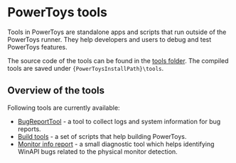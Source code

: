 # PowerToys tools

Tools in PowerToys are standalone apps and scripts that run outside of the PowerToys runner. They help developers and users to debug and test PowerToys features.

The source code of the tools can be found in the [tools folder](/tools). The compiled tools are saved under `{PowerToysInstallPath}\tools`.

## Overview of the tools

Following tools are currently available:

* [BugReportTool](bug-report-tool.md) - a tool to collect logs and system information for bug reports.
* [Build tools](build-tools.md) - a set of scripts that help building PowerToys.
* [Monitor info report](monitor-info-report.md) - a small diagnostic tool which helps identifying WinAPI bugs related to the physical monitor detection.
